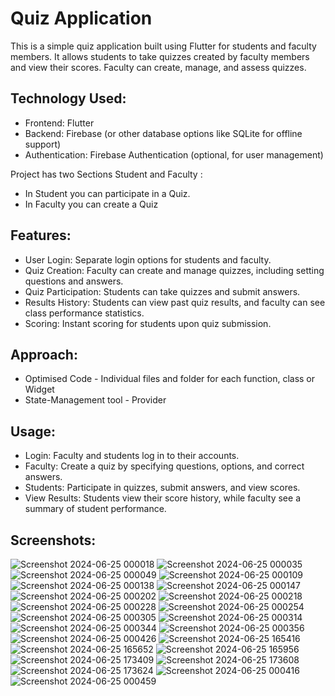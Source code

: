 # Quiz Application
This is a simple quiz application built using Flutter for students and faculty members. It allows students to take quizzes created by faculty members and view their scores. Faculty can create, manage, and assess quizzes.

## Technology Used:
- Frontend: Flutter
- Backend: Firebase (or other database options like SQLite for offline support)
- Authentication: Firebase Authentication (optional, for user management)

Project has two Sections Student and Faculty :
- In Student you can participate in a Quiz.
- In Faculty you can create a Quiz
## Features:
- User Login: Separate login options for students and faculty.
- Quiz Creation: Faculty can create and manage quizzes, including setting questions and answers.
- Quiz Participation: Students can take quizzes and submit answers.
- Results History: Students can view past quiz results, and faculty can see class performance statistics.
- Scoring: Instant scoring for students upon quiz submission.

## Approach:

- Optimised Code - Individual files and folder for each function, class or Widget
- State-Management tool - Provider
## Usage:
- Login: Faculty and students log in to their accounts.
- Faculty: Create a quiz by specifying questions, options, and correct answers.
- Students: Participate in quizzes, submit answers, and view scores.
- View Results: Students view their score history, while faculty see a summary of student performance.

## Screenshots:
![Screenshot 2024-06-25 000018](https://github.com/user-attachments/assets/8772ded7-21f3-466a-a944-b27bd5ec9cb2)
![Screenshot 2024-06-25 000035](https://github.com/user-attachments/assets/71341cac-d0ce-4128-a118-ebd3295c532a)
![Screenshot 2024-06-25 000049](https://github.com/user-attachments/assets/685d2dfd-9aca-4645-9fd2-af6008c98ec7)
![Screenshot 2024-06-25 000109](https://github.com/user-attachments/assets/04fa872c-86a1-460c-86ca-132ae3c7704a)
![Screenshot 2024-06-25 000138](https://github.com/user-attachments/assets/b044a2fc-ca2e-4ee8-a444-50a6f02a6fb2)
![Screenshot 2024-06-25 000147](https://github.com/user-attachments/assets/4c0a69f2-b5af-4b26-906b-d98798e3ea6a)
![Screenshot 2024-06-25 000202](https://github.com/user-attachments/assets/ad87ac80-e070-4f92-a3b5-b09a767301b2)
![Screenshot 2024-06-25 000218](https://github.com/user-attachments/assets/38507035-03c3-4188-9293-e93f0494c6a5)
![Screenshot 2024-06-25 000228](https://github.com/user-attachments/assets/5e4376ca-405f-49e2-a0ac-caab4c0c3fd8)
![Screenshot 2024-06-25 000254](https://github.com/user-attachments/assets/67eaf1f4-1bae-499a-91e0-2c9a2b145c8d)
![Screenshot 2024-06-25 000305](https://github.com/user-attachments/assets/98076261-b006-477a-9f00-28f34afdc8b8)
![Screenshot 2024-06-25 000314](https://github.com/user-attachments/assets/8282387c-72a4-4459-aa8b-04fd2f30e15b)
![Screenshot 2024-06-25 000344](https://github.com/user-attachments/assets/df0a15cc-1722-427e-a3b3-302c520da71a)
![Screenshot 2024-06-25 000356](https://github.com/user-attachments/assets/dd7bc1f3-5beb-4cf0-b96f-96c28ede5820)
![Screenshot 2024-06-25 000426](https://github.com/user-attachments/assets/26102359-c179-4842-a11e-16b5b6955918)
![Screenshot 2024-06-25 165416](https://github.com/user-attachments/assets/2ed68bb3-4f01-467b-a78e-3f5fe4a8686c)
![Screenshot 2024-06-25 165652](https://github.com/user-attachments/assets/6ea622f3-9d62-470f-a0fc-ec770af41a2a)
![Screenshot 2024-06-25 165956](https://github.com/user-attachments/assets/2b556932-0569-4a38-8cdd-937c8d46a883)
![Screenshot 2024-06-25 173409](https://github.com/user-attachments/assets/c6f2cd71-4c52-4da5-acc4-c536b7a113b7)
![Screenshot 2024-06-25 173608](https://github.com/user-attachments/assets/dabd9de7-a082-4a70-b21b-5f45e0c313ef)
![Screenshot 2024-06-25 173624](https://github.com/user-attachments/assets/c6e011c2-26a5-4c21-9b17-5b986f5070eb)
![Screenshot 2024-06-25 000416](https://github.com/user-attachments/assets/bd045cdd-3ee4-45ab-aba9-c42871641529)
![Screenshot 2024-06-25 000459](https://github.com/user-attachments/assets/ff041d67-cf2d-410a-98c5-ba36f9e3688b)
